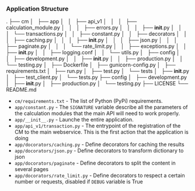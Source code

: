 
### Application Structure

.
├── cm
│   ├── app
│   │   ├── api_v1
│   │   │   ├── calculation_module.py
│   │   │   ├── errors.py
│   │   │   ├── __init__.py
│   │   │   └── transactions.py
│   │   ├── constant.py
│   │   ├── decorators
│   │   │   ├── caching.py
│   │   │   ├── __init__.py
│   │   │   ├── json.py
│   │   │   ├── paginate.py
│   │   │   └── rate_limit.py
│   │   ├── exceptions.py
│   │   ├── __init__.py
│   │   ├── logging.conf
│   │   └── utils.py
│   ├── config
│   │   ├── development.py
│   │   ├── __init__.py
│   │   ├── production.py
│   │   └── testing.py
│   ├── Dockerfile
│   ├── gunicorn-config.py
│   ├── requirements.txt
│   ├── run.py
│   ├── test.py
│   └── tests
│       ├── __init__.py
│       ├── test_client.py
│       └── tests.py
├── config
│   ├── development.py
│   ├── __init__.py
│   ├── production.py
│   └── testing.py
├── LICENSE
└── README.md


* `cm/requirements.txt` - The list of Python (PyPi) requirements.
* `app/constant.py` - The `SIGNATURE` variable describe all the parameters of the calculation modules that the main API will need to work properly.
* `app/__init__.py` - Launche the entire application.
* `app/api_v1/transaction.py` - The entrypoint of the registration of the CM to the main webservice. This is the first action that the application is doing 
* `app/docorators/caching.py` - Define decorators for caching the results
* `app/docorators/json.py` - Define decorators to transform dictionary to json
* `app/docorators/paginate` - Define decorators to split the content in several pages
* `app/docorators/rate_limit.py` - Define decorators to respect a certain number or requests, disabled if `DEBUG` variable is True


